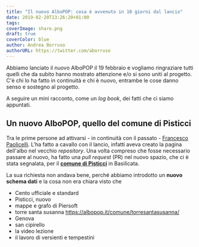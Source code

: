 ```yaml
---
title: "Il nuovo AlboPOP: cosa è avvenuto in 10 giorni dal lancio"
date: 2019-02-20T13:26:20+01:00
tags: 
coverImage: share.png
draft: true
coverColor: blue
author: Andrea Borruso
authorURL: https://twitter.com/aborruso
---
```


Abbiamo lanciato il nuovo AlboPOP il 19 febbraio e vogliamo ringraziare tutti quelli che da subito hanno mostrato attenzione e/o si sono uniti al progetto. C'è chi lo ha fatto in continuità e chi è nuovo, entrambe le cose danno senso e sostegno al progetto.

A seguire un mini racconto, come un _log book_, dei fatti che ci siamo appuntati.

## Un nuovo AlboPOP, quello del comune di Pisticci

Tra le prime persone ad attivarsi - in continuità con il passato - [Francesco Paolicelli](https://t.me/piersoft). L'ha fatto a cavallo con il lancio, infatti aveva creato la pagina dell'albo nel vecchio _repository_. Una volta compreso che fosse necessario passare al nuovo, ha fatto una _pull request_ (PR) nel nuovo spazio, che ci è stata segnalata, per il [**comune di Pisticci**](https://albopop.it/comune/pisticci/) in Basilicata.

La sua richiesta non andava bene, perché abbiamo introdotto un **nuovo schema dati** e la cosa non era chiara visto che 

- Cento ufficiale e standard
- Pisticci, nuovo
- mappe e grafo di Piersoft
- torre santa susanna https://albopop.it/comune/torresantasusanna/
- Genova
- san cipirello
- la video lezione
- il lavoro di versienti e tempestini